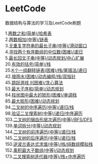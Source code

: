 # LeetCode
数据结构与算法的学习及LeetCode刷题

1.[两数之和(简单)/哈希表](https://github.com/JavaCodeMing/LeetCode/blob/master/Algorithm/1.%E4%B8%A4%E6%95%B0%E4%B9%8B%E5%92%8C(%E7%AE%80%E5%8D%95).md)   
2.[两数相加(中等)/链表](https://github.com/JavaCodeMing/LeetCode/blob/master/Algorithm/2.%E4%B8%A4%E6%95%B0%E7%9B%B8%E5%8A%A0(%E4%B8%AD%E7%AD%89).md)   
3.[无重复字符串的最长子串(中等)/滑动窗口](https://github.com/JavaCodeMing/LeetCode/blob/master/Algorithm/3.%E6%97%A0%E9%87%8D%E5%A4%8D%E5%AD%97%E7%AC%A6%E4%B8%B2%E7%9A%84%E6%9C%80%E9%95%BF%E5%AD%90%E4%B8%B2(%E4%B8%AD%E7%AD%89).md)   
4.[寻找两个有序数组的中位数(困难)/递归](https://github.com/JavaCodeMing/LeetCode/blob/master/Algorithm/4.%E5%AF%BB%E6%89%BE%E4%B8%A4%E4%B8%AA%E6%9C%89%E5%BA%8F%E6%95%B0%E7%BB%84%E7%9A%84%E4%B8%AD%E4%BD%8D%E6%95%B0(%E5%9B%B0%E9%9A%BE).md)   
5.[最长回文子串(中等)/动态规划/中心扩展](https://github.com/JavaCodeMing/LeetCode/blob/master/Algorithm/5.%E6%9C%80%E9%95%BF%E5%9B%9E%E6%96%87%E5%AD%90%E4%B8%B2(%E4%B8%AD%E7%AD%89).md)   
20.[有效的括号(简单)/栈](https://github.com/JavaCodeMing/LeetCode/blob/master/Algorithm/20.%E6%9C%89%E6%95%88%E7%9A%84%E6%8B%AC%E5%8F%B7(%E7%AE%80%E5%8D%95).md)   
25.[K个一组翻转链表(困难)/栈/尾插法/递归](https://github.com/JavaCodeMing/LeetCode/blob/master/Algorithm/25.K%E4%B8%AA%E4%B8%80%E7%BB%84%E7%BF%BB%E8%BD%AC%E9%93%BE%E8%A1%A8(%E5%9B%B0%E9%9A%BE).md)   
42.[接雨水(困难)/动态编程/栈/双指针](https://github.com/JavaCodeMing/LeetCode/blob/master/Algorithm/42.%E6%8E%A5%E9%9B%A8%E6%B0%B4(%E5%9B%B0%E9%9A%BE).md)   
45.[跳跃游戏 II(困难)/贪心算法](https://github.com/JavaCodeMing/LeetCode/blob/master/Algorithm/45.%E8%B7%B3%E8%B7%83%E6%B8%B8%E6%88%8F%20II(%E5%9B%B0%E9%9A%BE).md)   
53.[最大子序和(简单)/动态规划](https://github.com/JavaCodeMing/LeetCode/blob/master/Algorithm/53.%E6%9C%80%E5%A4%A7%E5%AD%90%E5%BA%8F%E5%92%8C(%E7%AE%80%E5%8D%95).md)   
84.[柱状图中最大的矩形(困难)/单调栈](https://github.com/JavaCodeMing/LeetCode/blob/master/Algorithm/84.%E6%9F%B1%E7%8A%B6%E5%9B%BE%E4%B8%AD%E6%9C%80%E5%A4%A7%E7%9A%84%E7%9F%A9%E5%BD%A2(%E5%9B%B0%E9%9A%BE).md)   
85.[最大矩形(困难)/动态规划](https://github.com/JavaCodeMing/LeetCode/blob/master/Algorithm/85.%E6%9C%80%E5%A4%A7%E7%9F%A9%E5%BD%A2(%E5%9B%B0%E9%9A%BE).md)   
94.[二叉树的中序遍历(中等)/递归/栈](https://github.com/JavaCodeMing/LeetCode/blob/master/Algorithm/94.%E4%BA%8C%E5%8F%89%E6%A0%91%E7%9A%84%E4%B8%AD%E5%BA%8F%E9%81%8D%E5%8E%86(%E4%B8%AD%E7%AD%89).md)   
98.[验证二叉搜索树(中等)/递归/中序遍历](https://github.com/JavaCodeMing/LeetCode/blob/master/Algorithm/98.%E9%AA%8C%E8%AF%81%E4%BA%8C%E5%8F%89%E6%90%9C%E7%B4%A2%E6%A0%91(%E4%B8%AD%E7%AD%89).md)   
103.[二叉树的锯齿形层次遍历(中等)/BFS/DFS](https://github.com/JavaCodeMing/LeetCode/blob/master/Algorithm/103.%E4%BA%8C%E5%8F%89%E6%A0%91%E7%9A%84%E9%94%AF%E9%BD%BF%E5%BD%A2%E5%B1%82%E6%AC%A1%E9%81%8D%E5%8E%86(%E4%B8%AD%E7%AD%89).md)   
139.[单词拆分(中等)/动态规划](https://github.com/JavaCodeMing/LeetCode/blob/master/Algorithm/139.%E5%8D%95%E8%AF%8D%E6%8B%86%E5%88%86(%E4%B8%AD%E7%AD%89).md)   
144.[二叉树的前序遍历(中等)/递归/栈](https://github.com/JavaCodeMing/LeetCode/blob/master/Algorithm/144.%E4%BA%8C%E5%8F%89%E6%A0%91%E7%9A%84%E5%89%8D%E5%BA%8F%E9%81%8D%E5%8E%86(%E4%B8%AD%E7%AD%89).md)   
145.[二叉树的后序遍历(中等)/递归/栈](https://github.com/JavaCodeMing/LeetCode/blob/master/Algorithm/145.%E4%BA%8C%E5%8F%89%E6%A0%91%E7%9A%84%E5%90%8E%E5%BA%8F%E9%81%8D%E5%8E%86(%E4%B8%AD%E7%AD%89).md)   
150.[逆波兰表达式求值(中等)/栈/纯数组模拟栈](https://github.com/JavaCodeMing/LeetCode/blob/master/Algorithm/150.%E9%80%86%E6%B3%A2%E5%85%B0%E8%A1%A8%E8%BE%BE%E5%BC%8F%E6%B1%82%E5%80%BC(%E4%B8%AD%E7%AD%89).md)   
152.[乘积最大子数组(中等)/动态规划](https://github.com/JavaCodeMing/LeetCode/blob/master/Algorithm/152.%E4%B9%98%E7%A7%AF%E6%9C%80%E5%A4%A7%E5%AD%90%E6%95%B0%E7%BB%84(%E4%B8%AD%E7%AD%89).md)   
173.[二叉搜索树迭代器(中等)/栈+中序遍历](https://github.com/JavaCodeMing/LeetCode/blob/master/Algorithm/173.%E4%BA%8C%E5%8F%89%E6%90%9C%E7%B4%A2%E6%A0%91%E8%BF%AD%E4%BB%A3%E5%99%A8(%E4%B8%AD%E7%AD%89).md)   
